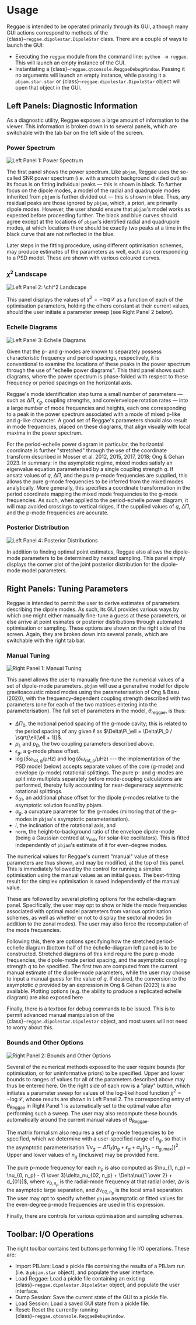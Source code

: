 # Usage

Reggae is intended to be operated primarily through its GUI, although many GUI actions correspond to methods of the {class}`~reggae.dipolestar.DipoleStar` class. There are a couple of ways to launch the GUI:

- Executing the `reggae` module from the command line: `python -m reggae`. This will launch an empty instance of the GUI.
- Instantiating a {class}`~reggae.qtconsole.ReggaeDebugWindow`. Passing it no arguments will launch an empty instance, while passing it a `pbjam.star.star` or {class}`~reggae.dipolestar.DipoleStar` object will open that object in the GUI.

## Left Panels: Diagnostic Information

As a diagnostic utility, Reggae exposes a large amount of information to the viewer. This information is broken down in to several panels, which are switchable with the tab bar on the left side of the screen.

### Power Spectrum

![Left Panel 1: Power Spectrum](images/ps.png)

The first panel shows the power spectrum. Like `pbjam`, Reggae uses the so-called SNR power spectrum (i.e. with a smooth background divided out) as its focus is on fitting individual peaks — this is shown in black. To further focus on the dipole modes, a model of the radial and quadrupole modes inherited from `pbjam` is further divided out — this is shown in blue. Thus, any residual peaks are those ignored by `pbjam`, which, a priori, are primarily dipole modes. However, the user should ensure that `pbjam`'s model works as expected before proceeding further. The black and blue curves should agree except at the locations of `pbjam`'s identified radial and quadrupole modes, at which locations there should be exactly two peaks at a time in the black curve that are not reflected in the blue.

Later steps in the fitting procedure, using different optimisation schemes, may produce estimates of the parameters as well, each also corresponding to a PSD model. These are shown with various coloured curves.

### $\chi^2$ Landscape

![Left Panel 2: $\chi^2$ Landscape](images/χ2.png)

This panel displays the values of $\chi^2 = -\log \mathcal{L}$ as a function of each of the optimisation parameters, holding the others constant at their current values, should the user initiate a parameter sweep (see Right Panel 2 below).

### Echelle Diagrams

![Left Panel 3: Echelle Diagrams](images/echelle.png)

Given that the p- and g-modes are known to separately possess characteristic frequency and period spacings, respectively, it is conventional to examine the locations of these peaks in the power spectrum through the use of "echelle power diagrams". This third panel shows such diagrams, where the power spectrum is phase-folded with respect to these frequency or period spacings on the horizontal axis.

Reggae's mode identification step turns a small number of parameters — such as $\Delta\Pi$, $\epsilon_g$, coupling strengths, and core/envelope rotation rates — into a large number of mode frequencies and heights, each one corresponding to a peak in the power spectrum associated with a mode of mixed p-like and g-like character. A good set of Reggae's parameters should also result in mode frequencies, placed on these diagrams, that align visually with local maxima in the power spectrum.

For the period-echelle power diagram in particular, the horizontal coordinate is further "stretched" through the use of the coordinate transform described in Mosser et al. 2012, 2015, 2017, 2018; Ong & Gehan 2023. In summary: in the asymptotic regime, mixed modes satisfy an eigenvalue equation parameterised by a single coupling strength $q$. If ansatz values of $q$, $\Delta\Pi$, and the pure p-mode frequencies are supplied, this allows the pure g-mode frequencies to be inferred from the mixed modes analytically. More generally, this specifies a coordinate transformation in the period coordinate mapping the mixed mode frequencies to the g-mode frequencies. As such, when applied to the period-echelle power diagram, it will map avoided crossings to vertical ridges, if the supplied values of $q$, $\Delta\Pi$, and the p-mode frequencies are accurate.

### Posterior Distribution

![Left Panel 4: Posterior Distributions](images/posterior.png)

In addition to finding optimal point estimates, Reggae also allows the dipole-mode parameters to be determined by nested sampling. This panel simply displays the corner plot of the joint posterior distribution for the dipole-mode model parameters.

## Right Panels: Tuning Parameters

Reggae is intended to permit the user to derive estimates of parameters describing the dipole modes. As such, its GUI provides various ways by which one might either manually fine-tune a guess at these parameters, or else arrive at point esimates or posterior distributions through automated optimisation or sampling. These options are shown on the right side of the screen. Again, they are broken down into several panels, which are switchable with the right tab bar.

### Manual Tuning

![Right Panel 1: Manual Tuning](images/θ.png)

This panel allows the user to manually fine-tune the numerical values of a set of dipole-mode parameters. `pbjam` will use a generative model for dipole gravitoacoustic mixed modes using the parameterisation of Ong & Basu (2020), with the frequency-dependent coupling strength described with two parameters (one for each of the two matrices entering into the parameterisation). The full set of parameters in the model, $\theta_\text{reggae}$, is thus:

- $\Delta\Pi_0$, the notional period spacing of the g-mode cavity; this is related to the period spacing of any given $\ell$ as $\Delta\Pi_\ell = \Delta\Pi_0 / \sqrt{\ell(\ell + 1)}$.
- $p_L$ and $p_D$, the two coupling parameters described above.
- $\epsilon_g$, a g-mode phase offset.
- $\log \left(\delta\omega_\mathrm{rot, g} / \mathrm{\mu Hz}\right)$ and $\log \left(\delta\omega_\mathrm{rot, p} / \mathrm{\mu Hz}\right)$ --- the implementation of the PSD model (below) accepts separate values of the core (g-mode) and envelope (p-mode) rotational splittings. The pure p- and g-modes are split into multiplets separately before mode-coupling calculations are performed, thereby fully accounting for near-degeneracy asymmetric rotational splittings.
- $\delta_{01}$, an additional phase offset for the dipole p-modes relative to the asymptotic solution found by pbjam.
- $\alpha_g$, a curvature parameter for the g-modes (mirroring that of the p-modes in `pbjam`'s asymptotic parameterisation).
- $i$, the inclination of the rotational axis, and
- `norm`, the height-to-background ratio of the envelope dipole-mode (being a Gaussian centred at $\nu_\text{max}$ for solar-like oscillators). This is fitted independently of `pbjam`'s estimate of it for even-degree modes.

The numerical values for Reggae's current "manual" value of these parameters are thus shown, and may be modified, at the top of this panel. This is immediately followed by the control for running a simplex optimisation using the manual values as an initial guess. The best-fitting result for the simplex optimisation is saved independently of the manual value.

These are followed by several plotting options for the échelle-diagram panel. Specifically, the user may opt to show or hide the mode frequencies associated with optimal model parameters from various optimisation schemes, as well as whether or not to display the sectoral modes (in addition to the zonal modes). The user may also force the recomputation of the mode frequencies.

Following this, there are options specifying how the stretched period-echelle diagram (bottom half of the échelle-diagram left panel) is to be constructed. Stretched diagrams of this kind require the pure p-mode frequencies, the dipole-mode period spacing, and the asymptotic coupling strength $q$ to be specified. The first two are computed from the current manual estimate of the dipole-mode parameters, while the user may choose to input a manual guess for the value of $q$. If desired, the conversion to the asymptotic $q$ provided by an expression in Ong & Gehan (2023) is also available. Plotting options (e.g. the ability to produce a replicated echelle diagram) are also exposed here

Finally, there is a textbox for debug commands to be issued. This is to permit advanced manual manipulation of the {class}`~reggae.dipolestar.DipoleStar` object, and most users will not need to worry about this.

### Bounds and Other Options

![Right Panel 2: Bounds and Other Options](images/bounds.png)

Several of the numerical methods exposed to the user require bounds (for optimisation, or for uninformative priors) to be specified. Upper and lower bounds to ranges of values for all of the parameters described above may thus be entered here. On the right side of each row is a "play" button, which initiates a parameter sweep for values of the log-likelihood function $\chi^2 = -\log \mathcal{L}$, whose results are shown in Left Panel 2. The corresponding entry of $\theta_\text{Reggae}$ in Right Panel 1 is automatically set to the optimal value after performing such a sweep. The user may also recompute these bounds automatically around the current manual values of $\theta_\text{Reggae}$.

The matrix formalism also requires a set of g-mode frequencies to be specified, which we determine with a user-specified range of $n_g$, so that in the asymptotic parameterisation $1/\nu_g \sim \Delta\Pi_\ell (n_g + \epsilon_g + \alpha_g(n_g - n_{g,\text{max}}))^2$. Upper and lower values of $n_g$ (inclusive) may be provided here.

The pure p-mode frequency for each $n_p$ is also computed as $\nu_{1, n_p} = \nu_{0, n_p} - {1 \over 3}\delta_nu_{02, n_p} + \Delta\nu({1 \over 2} + d_{01})$, where $\nu_{0, n_p}$ is the radial-mode frequency at that radial order, $\Delta\nu$ is the asymptotic large separation, and $\delta\nu_{02, n_p}$ is the local small separation. The user may opt to specify whether `pbjam` asymptotic or fitted values for the even-degree p-mode frequencies are used in this expression.

Finally, there are controls for various optimisation and sampling schemes.

## Toolbar: I/O Operations

The right toolbar contains text buttons performing file I/O operations. These are:

- Import PBJam: Load a pickle file containing the results of a PBJam run (i.e. a `pbjam.star` object), and populate the user interface.
- Load Reggae: Load a pickle file containing an existing {class}`~reggae.dipolestar.DipoleStar` object, and populate the user interface.
- Dump Session: Save the current state of the GUI to a pickle file.
- Load Session: Load a saved GUI state from a pickle file.
- Reset: Reset the currently-running {class}`~reggae.qtconsole.ReggaeDebugWindow`.